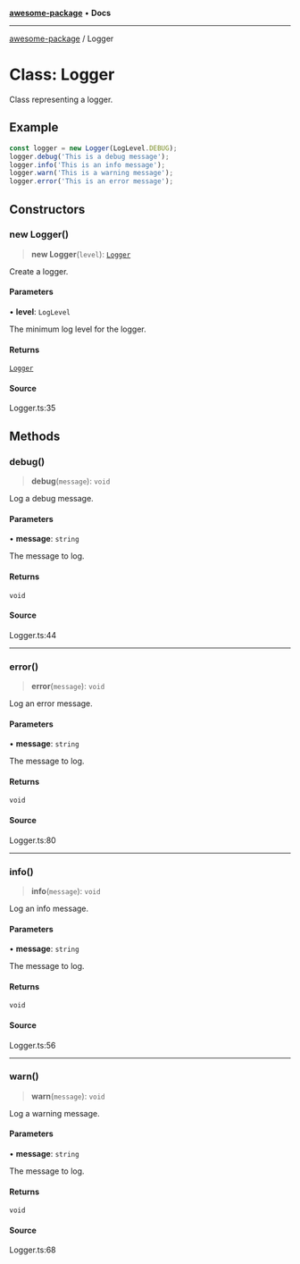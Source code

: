 [**awesome-package**](../README.md) • **Docs**

***

[awesome-package](../README.md) / Logger

# Class: Logger

Class representing a logger.

## Example

```ts
const logger = new Logger(LogLevel.DEBUG);
logger.debug('This is a debug message');
logger.info('This is an info message');
logger.warn('This is a warning message');
logger.error('This is an error message');
```

## Constructors

### new Logger()

> **new Logger**(`level`): [`Logger`](Logger.md)

Create a logger.

#### Parameters

• **level**: `LogLevel`

The minimum log level for the logger.

#### Returns

[`Logger`](Logger.md)

#### Source

Logger.ts:35

## Methods

### debug()

> **debug**(`message`): `void`

Log a debug message.

#### Parameters

• **message**: `string`

The message to log.

#### Returns

`void`

#### Source

Logger.ts:44

***

### error()

> **error**(`message`): `void`

Log an error message.

#### Parameters

• **message**: `string`

The message to log.

#### Returns

`void`

#### Source

Logger.ts:80

***

### info()

> **info**(`message`): `void`

Log an info message.

#### Parameters

• **message**: `string`

The message to log.

#### Returns

`void`

#### Source

Logger.ts:56

***

### warn()

> **warn**(`message`): `void`

Log a warning message.

#### Parameters

• **message**: `string`

The message to log.

#### Returns

`void`

#### Source

Logger.ts:68
